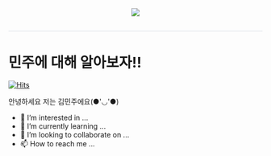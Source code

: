 <div align= "center">
    <img src="https://capsule-render.vercel.app/api?type=waving&color=0:f4e6e6,100:955690&height=180&text=welcome!!&animation=fadeIn&fontColor=ffffff&fontSize=70" />
    </div>
    <div style="text-align: left;"> 
    <h2 style="border-bottom: 1px solid #d8dee4; color: #282d33;">  </h2>  
    <div style="font-weight: 700; font-size: 15px; text-align: left; color: #282d33;">  </div> 
    </div>
    
# 민주에 대해 알아보자!!   

[![Hits](https://hits.seeyoufarm.com/api/count/incr/badge.svg?url=https%3A%2F%2Fgithub.com%2Fminjudo&count_bg=%23BBA5E9&title_bg=%23ED98CF&icon=&icon_color=%23291E28&title=hits&edge_flat=false)](https://hits.seeyoufarm.com)

 안녕하세요 저는  김민주에요(●'◡'●)
- 👀 I’m interested in ...
- 🌱 I’m currently learning ...
- 💞️ I’m looking to collaborate on ...
- 📫 How to reach me ...

<!---
minjudo/minjudo is a ✨ special ✨ repository because its `README.md` (this file) appears on your GitHub profile.
You can click the Preview link to take a look at your changes.
--->
